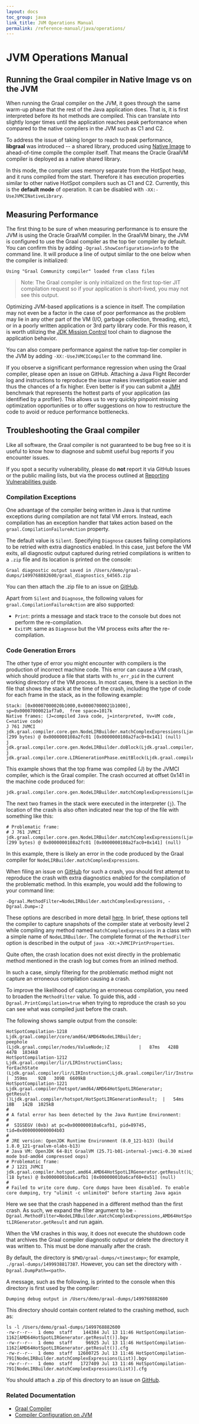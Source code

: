 ```yaml
---
layout: docs
toc_group: java
link_title: JVM Operations Manual
permalink: /reference-manual/java/operations/
---
```


# JVM Operations Manual

## Running the Graal compiler in Native Image vs on the JVM

When running the Graal compiler on the JVM, it goes through the same warm-up phase that the rest of the Java application does.
That is, it is first interpreted before its hot methods are compiled.
This can translate into slightly longer times until the application reaches peak performance when compared to the native compilers in the JVM such as C1 and C2.

To address the issue of taking longer to reach to peak performance, **libgraal** was introduced -- a shared library, produced using [Native Image](../native-image/README.md) to ahead-of-time compile the compiler itself.
That means the Oracle GraalVM compiler is deployed as a native shared library.

In this mode, the compiler uses memory separate from the HotSpot heap, and it runs compiled from the start.
Therefore it has execution properties similar to other native HotSpot compilers such as C1 and C2.
Currently, this is the **default mode** of operation.
It can be disabled with `-XX:-UseJVMCINativeLibrary`.

## Measuring Performance

The first thing to be sure of when measuring performance is to ensure the JVM is using the Oracle GraalVM compiler.
In the GraalVM binary, the JVM is configured to use the Graal compiler as the top tier compiler by default.
You can confirm this by adding `-Dgraal.ShowConfiguration=info` to the command line.
It will produce a line of output similar to the one below when the compiler is initialized:

```shell
Using "Graal Community compiler" loaded from class files
```

> Note: The Graal compiler is only initialized on the first top-tier JIT compilation request so if your application is short-lived, you may not see this output.

Optimizing JVM-based applications is a science in itself.
The compilation may not even be a factor in the case of poor performance as the problem may lie in any other part of the VM (I/O, garbage collection, threading, etc), or in
a poorly written application or 3rd party library code. For this reason, it is  worth utilizing the [JDK Mission Control](https://www.oracle.com/java/technologies/jdk-mission-control.html) tool chain to diagnose the application behavior.

You can also compare performance against the native top-tier compiler in the JVM by adding `-XX:-UseJVMCICompiler` to the command line.

If you observe a significant performance regression when using the Graal compiler, please open an issue on GitHub.
Attaching a Java Flight Recorder log and instructions to reproduce the issue makes investigation easier and thus the chances of a fix higher.
Even better is if you can submit a [JMH](http://openjdk.java.net/projects/code-tools/jmh/) benchmark that represents the hottest parts of your application (as identified by a profiler).
This allows us to very quickly pinpoint missing optimization opportunities or to offer suggestions on how to restructure the code to avoid or reduce performance bottlenecks.

## Troubleshooting the Graal compiler

Like all software, the Graal compiler is not guaranteed to be bug free so it is useful to know how to diagnose and submit useful bug reports if you encounter issues.

If you spot a security vulnerability, please do **not** report it via GitHub Issues or the public mailing lists, but via the process outlined at [Reporting Vulnerabilities guide](https://www.oracle.com/corporate/security-practices/assurance/vulnerability/reporting.html).

### Compilation Exceptions

One advantage of the compiler being written in Java is that runtime exceptions during compilation are not fatal VM errors.
Instead, each compilation has an exception handler that takes action based on the `graal.CompilationFailureAction` property.

The default value is `Silent`. Specifying `Diagnose` causes failing compilations to be retried with extra diagnostics enabled.
In this case, just before the VM exits, all diagnostic output captured during retried compilations is written to a `.zip` file and its location is printed on the console:
```shell
Graal diagnostic output saved in /Users/demo/graal-dumps/1499768882600/graal_diagnostics_64565.zip
```

You can then attach the .zip file to an issue on [GitHub](https://github.com/oracle/graal/issues).

Apart from `Silent` and `Diagnose`, the following values for `graal.CompilationFailureAction`
are also supported:
* `Print`: prints a message and stack trace to the console but does not perform the re-compilation.
* `ExitVM`: same as `Diagnose` but the VM process exits after the re-compilation.

### Code Generation Errors

The other type of error you might encounter with compilers is the production of incorrect machine code.
This error can cause a VM crash, which should produce a file that starts with `hs_err_pid` in the current working directory of the VM process.
In most cases, there is a section in the file that shows the stack at the time of the crash, including the type of code for each frame in the stack, as in the following example:

```shell
Stack: [0x00007000020b1000,0x00007000021b1000],  sp=0x00007000021af7a0,  free space=1017k
Native frames: (J=compiled Java code, j=interpreted, Vv=VM code, C=native code)
J 761 JVMCI jdk.graal.compiler.core.gen.NodeLIRBuilder.matchComplexExpressions(Ljava/util/List;)V (299 bytes) @ 0x0000000108a2fc01 [0x0000000108a2fac0+0x141] (null)
j  jdk.graal.compiler.core.gen.NodeLIRBuilder.doBlock(Ljdk.graal.compiler/nodes/cfg/Block;Ljdk.graal.compiler/nodes/StructuredGraph;Ljdk.graal.compiler/core/common/cfg/BlockMap;)V+211
j  jdk.graal.compiler.core.LIRGenerationPhase.emitBlock(Ljdk.graal.compiler/nodes/spi/NodeLIRBuilderTool;Ljdk.graal.compiler/lir/gen/LIRGenerationResult;Ljdk.graal.compiler/nodes/cfg/Block;Ljdk.graal.compiler/nodes/StructuredGraph;Ljdk.graal.compiler/core/common/cfg/BlockMap;)V+65
```

This example shows that the top frame was compiled (J) by the JVMCI compiler, which is the Graal compiler.
The crash occurred at offset 0x141 in the machine code produced for:
```shell
jdk.graal.compiler.core.gen.NodeLIRBuilder.matchComplexExpressions(Ljava/util/List;)V
```

The next two frames in the stack were executed in the interpreter (`j`).
The location of the crash is also often indicated near the top of the file with something like this:
```shell
# Problematic frame:
# J 761 JVMCI jdk.graal.compiler.core.gen.NodeLIRBuilder.matchComplexExpressions(Ljava/util/List;)V (299 bytes) @ 0x0000000108a2fc01 [0x0000000108a2fac0+0x141] (null)
```

In this example, there is likely an error in the code produced by the Graal compiler for `NodeLIRBuilder.matchComplexExpressions`.

When filing an issue on [GitHub](https://github.com/oracle/graal/issues) for such a crash, you should first attempt to reproduce the crash with extra diagnostics enabled for the compilation of the problematic method.
In this example, you would add the following to your command line:
```shell
-Dgraal.MethodFilter=NodeLIRBuilder.matchComplexExpressions, -Dgraal.Dump=:2
```

These options are described in more detail [here](https://github.com/oracle/graal/blob/master/compiler/docs/Debugging.md).
In brief, these options tell the compiler to capture snapshots of the compiler state at verbosity level 2 while compiling any method named `matchComplexExpressions` in a class with a simple name of `NodeLIRBuilder`.
The complete format of the `MethodFilter` option is described in the output of `java -XX:+JVMCIPrintProperties`.

Quite often, the crash location does not exist directly in the problematic method mentioned in the crash log but comes from an inlined method.

In such a case, simply filtering for the problematic method might not capture an erroneous compilation causing a crash.

To improve the likelihood of capturing an erroneous compilation, you need to broaden the `MethodFilter` value.
To guide this, add `-Dgraal.PrintCompilation=true` when trying to reproduce the crash so you can see what was compiled just before the crash.

The following shows sample output from the console:
```shell
HotSpotCompilation-1218        Ljdk.graal.compiler/core/amd64/AMD64NodeLIRBuilder;                  peephole                                      (Ljdk.graal.compiler/nodes/ValueNode;)Z           |   87ms   428B   447B  1834kB
HotSpotCompilation-1212        Ljdk.graal.compiler/lir/LIRInstructionClass;                         forEachState                                  (Ljdk.graal.compiler/lir/LIRInstruction;Ljdk.graal.compiler/lir/InstructionValueProcedure;)V  |  359ms    92B   309B  6609kB
HotSpotCompilation-1221        Ljdk.graal.compiler/hotspot/amd64/AMD64HotSpotLIRGenerator;          getResult                                     ()Ljdk.graal.compiler/hotspot/HotSpotLIRGenerationResult;  |   54ms    18B   142B  1025kB
#
# A fatal error has been detected by the Java Runtime Environment:
#
#  SIGSEGV (0xb) at pc=0x000000010a6cafb1, pid=89745, tid=0x0000000000004b03
#
# JRE version: OpenJDK Runtime Environment (8.0_121-b13) (build 1.8.0_121-graalvm-olabs-b13)
# Java VM: OpenJDK 64-Bit GraalVM (25.71-b01-internal-jvmci-0.30 mixed mode bsd-amd64 compressed oops)
# Problematic frame:
# J 1221 JVMCI jdk.graal.compiler.hotspot.amd64.AMD64HotSpotLIRGenerator.getResult()Ljdk.graal.compiler/hotspot/HotSpotLIRGenerationResult; (18 bytes) @ 0x000000010a6cafb1 [0x000000010a6caf60+0x51] (null)
#
# Failed to write core dump. Core dumps have been disabled. To enable core dumping, try "ulimit -c unlimited" before starting Java again
```
Here we see that the crash happened in a different method than the first crash.
As such, we expand the filter argument to be `-Dgraal.MethodFilter=NodeLIRBuilder.matchComplexExpressions,AMD64HotSpotLIRGenerator.getResult` and run again.

When the VM crashes in this way, it does not execute the shutdown code that archives the Graal compiler diagnostic output or delete the directory it was written to.
This must be done manually after the crash.

By default, the directory is `$PWD/graal-dumps/<timestamp>`; for example, `./graal-dumps/1499938817387`.
However, you can set the directory with `-Dgraal.DumpPath=<path>`.

A message, such as the following, is printed to the console when this directory is first used by the compiler:
```shell
Dumping debug output in /Users/demo/graal-dumps/1499768882600
```

This directory should contain content related to the crashing method, such as:
```shell
ls -l /Users/demo/graal-dumps/1499768882600
-rw-r--r--  1 demo  staff    144384 Jul 13 11:46 HotSpotCompilation-1162[AMD64HotSpotLIRGenerator.getResult()].bgv
-rw-r--r--  1 demo  staff     96925 Jul 13 11:46 HotSpotCompilation-1162[AMD64HotSpotLIRGenerator.getResult()].cfg
-rw-r--r--  1 demo  staff  12600725 Jul 13 11:46 HotSpotCompilation-791[NodeLIRBuilder.matchComplexExpressions(List)].bgv
-rw-r--r--  1 demo  staff   1727409 Jul 13 11:46 HotSpotCompilation-791[NodeLIRBuilder.matchComplexExpressions(List)].cfg
```
You should attach a .zip of this directory to an issue on [GitHub](https://github.com/oracle/graal/issues).

### Related Documentation

- [Graal Compiler](compiler.md)
- [Compiler Configuration on JVM](Options.md)